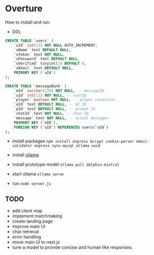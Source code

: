 # Overture

How to install and run:

- DDL
```sql
CREATE TABLE `users` (
    `uId` int(11) NOT NULL AUTO_INCREMENT,
    `uName` text DEFAULT NULL,
    `uToken` text NOT NULL,
    `uPassword` text DEFAULT NULL,
    `uVerified` tinyint(1) DEFAULT 0,
    `uEmail` text DEFAULT NULL,
    PRIMARY KEY (`uId`)
);
```

```sql
CREATE TABLE `messageBank` (
    `mId` varchar(128) NOT NULL, -- messageID
    `uId` int(11) NOT NULL, -- userID
    `player` boolean NOT NULL, -- player condition
    `aId` text DEFAULT NULL, -- AI ID
    `pId` text DEFAULT NULL, -- prompt ID
    `chatId` text NOT NULL, -- Chat ID
    `message` text NOT NULL, -- actual messages
    PRIMARY KEY (`mID`),
    FOREIGN KEY (`uId`) REFERENCES users(`uId`)
);
```
<!----->
- install packages
  ```npm install express bcrypt cookie-parser email-validator express sync-mysql ollama uuid```

- install [ollama](https://ollama.com/download)

- install prototype model
```ollama pull dolphin-mistral```

- start ollama
```ollama serve```

- run
```node server.js```

## TODO
- add client map
- implement matchmaking
- create landing page
- improve main UI
- chat retrieval
- error handling
- move main UI to next.js
- tune a model to provide concise and human like responses.
